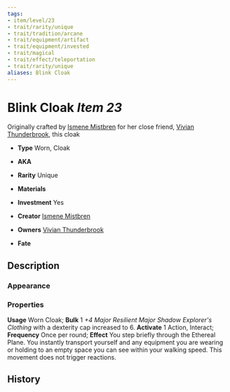```yaml
---
tags:
- item/level/23
- trait/rarity/unique
- trait/tradition/arcane 
- trait/equipment/artifact 
- trait/equipment/invested 
- trait/magical 
- trait/effect/teleportation 
- trait/rarity/unique 
aliases: Blink Cloak
---
```

# Blink Cloak *Item 23*

Originally crafted by [Ismene Mistbren](../characters/people/Ismene%20Mistbren-Glassbraid.md) for her close friend, [Vivian Thunderbrook](../characters/people/Vivian%20Thunderbrook.md), this cloak

- **Type** Worn, Cloak
- **AKA**
- **Rarity** Unique
- **Materials** 
- **Investment** Yes

- **Creator** [Ismene Mistbren](../characters/people/Ismene%20Mistbren-Glassbraid.md)
- **Owners** [Vivian Thunderbrook](../characters/people/Vivian%20Thunderbrook.md)
- **Fate**

## Description
### Appearance

### Properties
**Usage** Worn Cloak; **Bulk** 1
*+4 Major Resilient Major Shadow Explorer's Clothing* with a dexterity cap increased to 6.
**Activate** 1 Action, Interact; **Frequency** Once per round; **Effect** You step briefly through the Ethereal Plane. You instantly transport yourself and any equipment you are wearing or holding to an empty space you can see within your walking speed. This movement does not trigger reactions.

## History